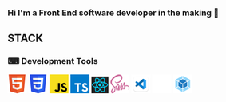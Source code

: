 ### Hi I'm a Front End software developer in the making 👋

## STACK

### ⌨ Development Tools

<span><img src="assets/badges/html5.svg" alt="html5" title="html5" width="38" height="38"/></span>
<span><img src="assets/badges/css3.svg" alt="css3" title="css3" width="38" height="38"/></span>
<span><img src="assets/badges/js.svg" alt="javascript" title="javascript" width="38" height="38"/></span>
<span><img src="assets/badges/typescript.svg" alt="typescript" title="typescript" width="38" height="38"/></span>
<span><img src="assets/badges/react.svg" alt="react" title="react" width="34" height="34"/></span>
<span><img src="assets/badges/sass.svg" alt="sass" title="sass" width="38" height="38"/></span>
<span><img src="assets/badges/vscode.png" alt="vscode" title="vscode" width="38" height="38"/></span>
<span><img src="assets/badges/git.svg" alt="git" title="git" width="38" height="38"/>
<span><img src="assets/badges/webpack.svg" alt="webpack" title="webpack" width="38" height="38"/></span>
